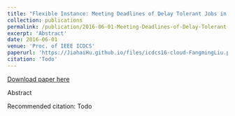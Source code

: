 ```yaml
---
title: "Flexible Instance: Meeting Deadlines of Delay Tolerant Jobs in The Cloud with Dynamic Pricing"
collection: publications
permalink: /publication/2016-06-01-Meeting-Deadlines-of-Delay-Tolerant-Jobs-in-The-Cloud-with-Dynamic-Pricing
excerpt: 'Abstract'
date: 2016-06-01
venue: 'Proc. of IEEE ICDCS'
paperurl: 'https://JiahaiHu.github.io/files/icdcs16-cloud-FangmingLiu.pdf'
citation: 'Todo'
---
```


<a href='https://JiahaiHu.github.io/files/icdcs16-cloud-FangmingLiu.pdf'>Download paper here</a>

Abstract

Recommended citation: Todo